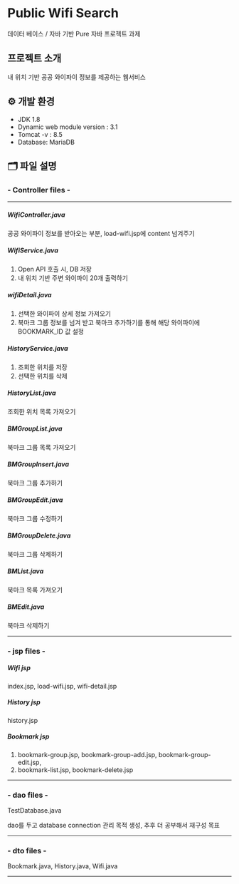 # Public Wifi Search

데이터 베이스 / 자바 기반 Pure 자바 프로젝트 과제

##  프로젝트 소개

내 위치 기반 공공 와이파이 정보를 제공하는 웹서비스

## ⚙️ 개발 환경 

- JDK 1.8
- Dynamic web module version : 3.1
- Tomcat -v : 8.5
- Database: MariaDB

## 🗂 파일 설명
### - Controller files -
***
##### WifiController.java
공공 와이파이 정보를 받아오는 부분, load-wifi.jsp에 content 넘겨주기
##### WifiService.java
1. Open API 호출 시, DB 저장
2. 내 위치 기반 주변 와이파이 20개 출력하기
##### wifiDetail.java
1. 선택한 와이파이 상세 정보 가져오기 
2. 북마크 그룹 정보를 넘겨 받고 북마크 추가하기를 통해 해당 와이파이에 BOOKMARK_ID 값 설정
##### HistoryService.java
1. 조회한 위치를 저장
2. 선택한 위치를 삭제
##### HistoryList.java
조회한 위치 목록 가져오기
##### BMGroupList.java
북마크 그룹 목록 가져오기
##### BMGroupInsert.java
북마크 그룹 추가하기
##### BMGroupEdit.java
북마크 그룹 수정하기
##### BMGroupDelete.java
북마크 그룹 삭제하기
##### BMList.java
북마크 목록 가져오기
##### BMEdit.java
북마크 삭제하기

***
### - jsp files - 
##### Wifi jsp 
index.jsp, load-wifi.jsp, wifi-detail.jsp
##### History jsp
history.jsp
##### Bookmark jsp
1. bookmark-group.jsp, bookmark-group-add.jsp, bookmark-group-edit.jsp,
2. bookmark-list.jsp, bookmark-delete.jsp

***
### - dao files -
TestDatabase.java

dao를 두고 database connection 관리 목적 생성, 추후 더 공부해서 재구성 목표

***
### - dto files -
Bookmark.java, History.java, Wifi.java

***
